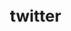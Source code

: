---
layout: redirect
title: twitter
name: fennifith
link: https://twitter.com/fennifith
verb: tweet
---